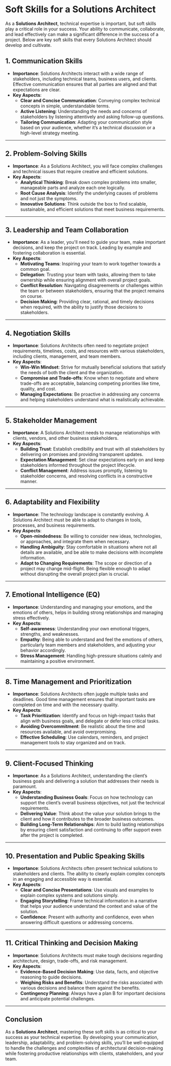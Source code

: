 # Soft Skills for a Solutions Architect

As a **Solutions Architect**, technical expertise is important, but soft skills play a critical role in your success. Your ability to communicate, collaborate, and lead effectively can make a significant difference in the success of a project. Below are key soft skills that every Solutions Architect should develop and cultivate.

## 1. **Communication Skills**
   - **Importance**: Solutions Architects interact with a wide range of stakeholders, including technical teams, business users, and clients. Effective communication ensures that all parties are aligned and that expectations are clear.
   - **Key Aspects**:
     - **Clear and Concise Communication**: Conveying complex technical concepts in simple, understandable terms.
     - **Active Listening**: Understanding the needs and concerns of stakeholders by listening attentively and asking follow-up questions.
     - **Tailoring Communication**: Adapting your communication style based on your audience, whether it’s a technical discussion or a high-level strategy meeting.

---

## 2. **Problem-Solving Skills**
   - **Importance**: As a Solutions Architect, you will face complex challenges and technical issues that require creative and efficient solutions.
   - **Key Aspects**:
     - **Analytical Thinking**: Break down complex problems into smaller, manageable parts and analyze each one logically.
     - **Root Cause Analysis**: Identify the underlying causes of problems and not just the symptoms.
     - **Innovative Solutions**: Think outside the box to find scalable, sustainable, and efficient solutions that meet business requirements.

---

## 3. **Leadership and Team Collaboration**
   - **Importance**: As a leader, you'll need to guide your team, make important decisions, and keep the project on track. Leading by example and fostering collaboration is essential.
   - **Key Aspects**:
     - **Motivating Teams**: Inspiring your team to work together towards a common goal.
     - **Delegation**: Trusting your team with tasks, allowing them to take ownership while ensuring alignment with overall project goals.
     - **Conflict Resolution**: Navigating disagreements or challenges within the team or between stakeholders, ensuring that the project remains on course.
     - **Decision Making**: Providing clear, rational, and timely decisions when required, with the ability to justify those decisions to stakeholders.

---

## 4. **Negotiation Skills**
   - **Importance**: Solutions Architects often need to negotiate project requirements, timelines, costs, and resources with various stakeholders, including clients, management, and team members.
   - **Key Aspects**:
     - **Win-Win Mindset**: Strive for mutually beneficial solutions that satisfy the needs of both the client and the organization.
     - **Compromise and Trade-offs**: Know when to negotiate and where trade-offs are acceptable, balancing competing priorities like time, quality, and cost.
     - **Managing Expectations**: Be proactive in addressing any concerns and helping stakeholders understand what is realistically achievable.

---

## 5. **Stakeholder Management**
   - **Importance**: A Solutions Architect needs to manage relationships with clients, vendors, and other business stakeholders.
   - **Key Aspects**:
     - **Building Trust**: Establish credibility and trust with all stakeholders by delivering on promises and providing transparent updates.
     - **Expectation Management**: Set clear expectations early on and keep stakeholders informed throughout the project lifecycle.
     - **Conflict Management**: Address issues promptly, listening to stakeholder concerns, and resolving conflicts in a constructive manner.

---

## 6. **Adaptability and Flexibility**
   - **Importance**: The technology landscape is constantly evolving. A Solutions Architect must be able to adapt to changes in tools, processes, and business requirements.
   - **Key Aspects**:
     - **Open-mindedness**: Be willing to consider new ideas, technologies, or approaches, and integrate them when necessary.
     - **Handling Ambiguity**: Stay comfortable in situations where not all details are available, and be able to make decisions with incomplete information.
     - **Adapt to Changing Requirements**: The scope or direction of a project may change mid-flight. Being flexible enough to adapt without disrupting the overall project plan is crucial.

---

## 7. **Emotional Intelligence (EQ)**
   - **Importance**: Understanding and managing your emotions, and the emotions of others, helps in building strong relationships and managing stress effectively.
   - **Key Aspects**:
     - **Self-awareness**: Understanding your own emotional triggers, strengths, and weaknesses.
     - **Empathy**: Being able to understand and feel the emotions of others, particularly team members and stakeholders, and adjusting your behavior accordingly.
     - **Stress Management**: Handling high-pressure situations calmly and maintaining a positive environment.

---

## 8. **Time Management and Prioritization**
   - **Importance**: Solutions Architects often juggle multiple tasks and deadlines. Good time management ensures that important tasks are completed on time and with the necessary quality.
   - **Key Aspects**:
     - **Task Prioritization**: Identify and focus on high-impact tasks that align with business goals, and delegate or defer less critical tasks.
     - **Avoiding Overcommitment**: Be realistic about the time and resources available, and avoid overpromising.
     - **Effective Scheduling**: Use calendars, reminders, and project management tools to stay organized and on track.

---

## 9. **Client-Focused Thinking**
   - **Importance**: As a Solutions Architect, understanding the client’s business goals and delivering a solution that addresses their needs is paramount.
   - **Key Aspects**:
     - **Understanding Business Goals**: Focus on how technology can support the client’s overall business objectives, not just the technical requirements.
     - **Delivering Value**: Think about the value your solution brings to the client and how it contributes to the broader business outcomes.
     - **Building Long-Term Relationships**: Aim to build lasting relationships by ensuring client satisfaction and continuing to offer support even after the project is completed.

---

## 10. **Presentation and Public Speaking Skills**
   - **Importance**: Solutions Architects often present technical solutions to stakeholders and clients. The ability to clearly explain complex concepts in an engaging and accessible way is essential.
   - **Key Aspects**:
     - **Clear and Concise Presentations**: Use visuals and examples to explain complex systems and solutions simply.
     - **Engaging Storytelling**: Frame technical information in a narrative that helps your audience understand the context and value of the solution.
     - **Confidence**: Present with authority and confidence, even when answering difficult questions or addressing concerns.

---

## 11. **Critical Thinking and Decision Making**
   - **Importance**: Solutions Architects must make tough decisions regarding architecture, design, trade-offs, and risk management.
   - **Key Aspects**:
     - **Evidence-Based Decision Making**: Use data, facts, and objective reasoning to guide decisions.
     - **Weighing Risks and Benefits**: Understand the risks associated with various decisions and balance them against the benefits.
     - **Contingency Planning**: Always have a plan B for important decisions and anticipate potential challenges.

---

## Conclusion

As a **Solutions Architect**, mastering these soft skills is as critical to your success as your technical expertise. By developing your communication, leadership, adaptability, and problem-solving skills, you’ll be well-equipped to handle the challenges and complexities of architectural decision-making while fostering productive relationships with clients, stakeholders, and your team.
